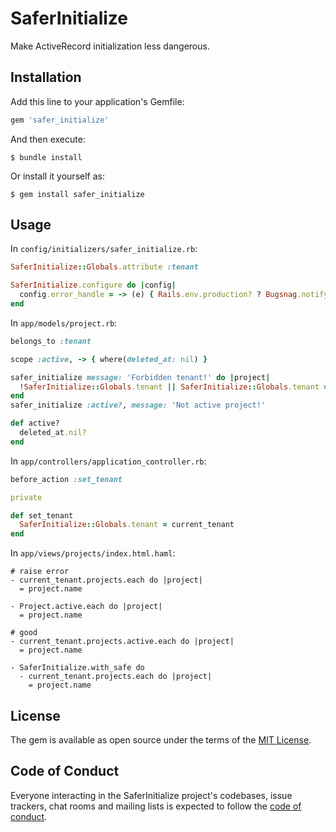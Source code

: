 # SaferInitialize

Make ActiveRecord initialization less dangerous.

## Installation

Add this line to your application's Gemfile:

```ruby
gem 'safer_initialize'
```

And then execute:

    $ bundle install

Or install it yourself as:

    $ gem install safer_initialize

## Usage

In `config/initializers/safer_initialize.rb`:

```ruby
SaferInitialize::Globals.attribute :tenant

SaferInitialize.configure do |config|
  config.error_handle = -> (e) { Rails.env.production? ? Bugsnag.notify(e) : raise(e) } # default: -> (e) { raise e }
end
```

In `app/models/project.rb`:

```ruby
belongs_to :tenant

scope :active, -> { where(deleted_at: nil) }

safer_initialize message: 'Forbidden tenant!' do |project|
  !SaferInitialize::Globals.tenant || SaferInitialize::Globals.tenant == project.tenant
end
safer_initialize :active?, message: 'Not active project!'

def active?
  deleted_at.nil?
end
```

In `app/controllers/application_controller.rb`:

```ruby
before_action :set_tenant

private

def set_tenant
  SaferInitialize::Globals.tenant = current_tenant
end
```

In `app/views/projects/index.html.haml`:

```haml
# raise error
- current_tenant.projects.each do |project|
  = project.name

- Project.active.each do |project|
  = project.name

# good
- current_tenant.projects.active.each do |project|
  = project.name

- SaferInitialize.with_safe do
  - current_tenant.projects.each do |project|
    = project.name
```

## License

The gem is available as open source under the terms of the [MIT License](https://opensource.org/licenses/MIT).

## Code of Conduct

Everyone interacting in the SaferInitialize project's codebases, issue trackers, chat rooms and mailing lists is expected to follow the [code of conduct](https://github.com/aki77/safer_initialize/blob/master/CODE_OF_CONDUCT.md).
